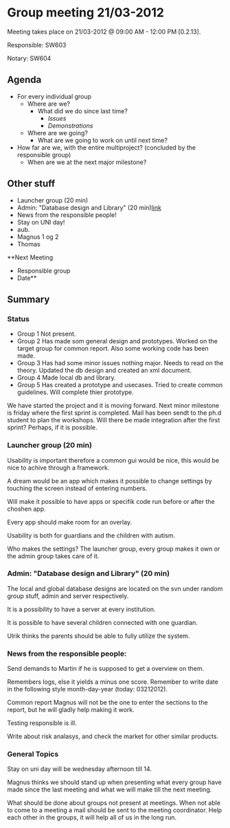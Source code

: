 # Group meeting 21/03-2012 #

Meeting takes place on 21/03-2012 @ 09:00 AM - 12:00 PM [0.2.13].

Responsible: SW603

Notary: SW604

## Agenda ##
  * For every individual group
    * Where are we?
      * What did we do since last time?
        * _Issues_
        * _Demonstrations_
    * Where are we going?
      * What are we going to work on until next time?
  * How far are we, with the entire multiproject? (concluded by the responsible group)
    * When are we at the next major milestone?

## Other stuff ##
  * Launcher group (20 min)
  * Admin: "Database design and Library" (20 min)[link](https://docs.google.com/presentation/d/1RHZrbg5ZOM7vSqOAPudOhodJ_EhbypHmYSLI48_jxPE/edit)
  * News from the responsible people!
  * Stay on UNI day!
  * aub.
  * Magnus 1 og 2
  * Thomas


**Next Meeting
  * Responsible group
  * Date**

## Summary ##

### Status ###
  * Group 1
Not present.
  * Group 2
Has made som general design and prototypes. Worked on the target group for common report. Also some working code has been made.
  * Group 3
Has had some minor issues nothing major. Needs to read on the theory. Updated the db design and created an xml document.
  * Group 4
Made local db and library.
  * Group 5
Has created a prototype and usecases. Tried to create common guidelines. Will complete thier prototype.

We have started the project and it is moving forward. Next minor milestone is friday where the first sprint is completed.
Mail has been sendt to the ph.d student to plan the workshops.
Will there be made integration after the first sprint? Perhaps, if it is possible.

### Launcher group (20 min) ###

Usability is important therefore a common gui would be nice, this would be nice to achive through a framework.

A dream would be an app which makes it possible to change settings by touching the screen instead of entering numbers.

Will make it possible to have apps or specifik code run before or after the choshen app.

Every app should make room for an overlay.

Usability is both for guardians and the children with autism.

Who makes the settings? The launcher group, every group makes it own or the admin group takes care of it.

### Admin: "Database design and Library" (20 min) ###

The local and global database designs are located on the svn under random group stuff, admin and server respectively.

It is a possibility to have a server at every institution.

It is possible to have several children connected with one guardian.

Ulrik thinks the parents should be able to fully utilize the system.

### News from the responsible people: ###

Send demands to Martin if he is supposed to get a overview on them.


Remembers logs, else it yields a minus one score. Remember to write date in the following style month-day-year (today: 03212012).


Common report Magnus will not be the one to enter the sections to the report, but he will gladly help making it work.


Testing responsible is ill.


Write about risk analasys, and check the market for other similar products.

### General Topics ###

Stay on uni day will be wednesday afternoon till 14.

Magnus thinks we should stand up when presenting what every group have made since the last meeting and what we will make till the next meeting.

What should be done about groups not present at meetings. When not able to come to a meeting a mail should be sent to the meeting coordinator.
Help each other in the groups, it will help all of us in the long run.